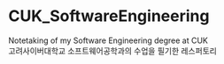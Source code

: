 # CUK_SoftwareEngineering
Notetaking of my Software Engineering degree at CUK <br>
고려사이버대학교 소프트웨어공학과의 수업을 필기한 레스퍼토리
